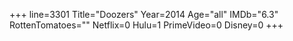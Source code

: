 +++
line=3301
Title="Doozers"
Year=2014
Age="all"
IMDb="6.3"
RottenTomatoes=""
Netflix=0
Hulu=1
PrimeVideo=0
Disney=0
+++

